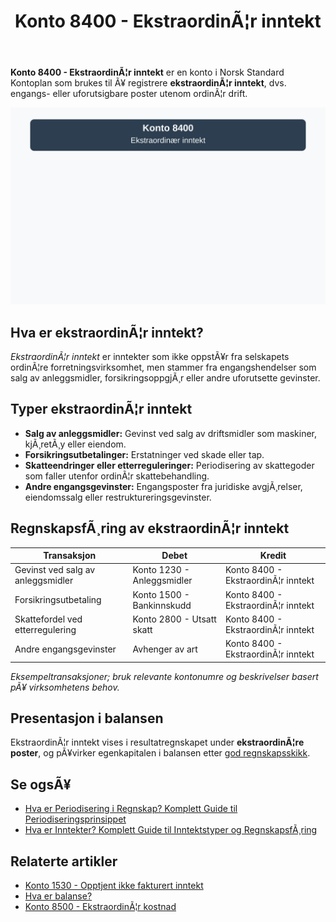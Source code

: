 ﻿---
title: "Konto 8400 - EkstraordinÃ¦r inntekt"
meta_title: "8400-ekstraordinaer-inntekt"
meta_description: '**Konto 8400 - EkstraordinÃ¦r inntekt** er en konto i Norsk Standard Kontoplan som brukes til Ã¥ registrere **ekstraordinÃ¦r inntekt**, dvs. engangs- eller ufor...'
slug: 8400-ekstraordinaer-inntekt
type: blog
layout: pages/single
---

**Konto 8400 - EkstraordinÃ¦r inntekt** er en konto i Norsk Standard Kontoplan som brukes til Ã¥ registrere **ekstraordinÃ¦r inntekt**, dvs. engangs- eller uforutsigbare poster utenom ordinÃ¦r drift.

![Illustrasjon av konto 8400 EkstraordinÃ¦r inntekt](8400-ekstraordinaer-inntekt-image.svg)

## Hva er ekstraordinÃ¦r inntekt?

*EkstraordinÃ¦r inntekt* er inntekter som ikke oppstÃ¥r fra selskapets ordinÃ¦re forretningsvirksomhet, men stammer fra engangshendelser som salg av anleggsmidler, forsikringsoppgjÃ¸r eller andre uforutsette gevinster.

## Typer ekstraordinÃ¦r inntekt

* **Salg av anleggsmidler:** Gevinst ved salg av driftsmidler som maskiner, kjÃ¸retÃ¸y eller eiendom.
* **Forsikringsutbetalinger:** Erstatninger ved skade eller tap.
* **Skatteendringer eller etterreguleringer:** Periodisering av skattegoder som faller utenfor ordinÃ¦r skattebehandling.
* **Andre engangsgevinster:** Engangsposter fra juridiske avgjÃ¸relser, eiendomssalg eller restruktureringsgevinster.

## RegnskapsfÃ¸ring av ekstraordinÃ¦r inntekt

| Transaksjon                       | Debet                                      | Kredit                                              |
|-----------------------------------|--------------------------------------------|-----------------------------------------------------|
| Gevinst ved salg av anleggsmidler | Konto 1230 - Anleggsmidler                 | Konto 8400 - EkstraordinÃ¦r inntekt                  |
| Forsikringsutbetaling              | Konto 1500 - Bankinnskudd                  | Konto 8400 - EkstraordinÃ¦r inntekt                  |
| Skattefordel ved etterregulering   | Konto 2800 - Utsatt skatt                  | Konto 8400 - EkstraordinÃ¦r inntekt                  |
| Andre engangsgevinster             | Avhenger av art                             | Konto 8400 - EkstraordinÃ¦r inntekt                  |

_*Eksempeltransaksjoner; bruk relevante kontonumre og beskrivelser basert pÃ¥ virksomhetens behov.*_

## Presentasjon i balansen

EkstraordinÃ¦r inntekt vises i resultatregnskapet under **ekstraordinÃ¦re poster**, og pÃ¥virker egenkapitalen i balansen etter [god regnskapsskikk](/blogs/regnskap/god-regnskapsskikk "God Regnskapsskikk - Prinsipper, Standarder og Beste Praksis i Norge").

## Se ogsÃ¥

* [Hva er Periodisering i Regnskap? Komplett Guide til Periodiseringsprinsippet](/blogs/regnskap/hva-er-periodisering "Hva er Periodisering i Regnskap? Komplett Guide til Periodiseringsprinsippet")
* [Hva er Inntekter? Komplett Guide til Inntektstyper og RegnskapsfÃ¸ring](/blogs/regnskap/hva-er-inntekter "Hva er Inntekter? Komplett Guide til Inntektstyper og RegnskapsfÃ¸ring")

## Relaterte artikler

* [Konto 1530 - Opptjent ikke fakturert inntekt](/blogs/kontoplan/1530-opptjent-ikke-fakturert-inntekt "Konto 1530 - Opptjent ikke fakturert inntekt")
* [Hva er balanse?](/blogs/regnskap/hva-er-balanse "Hva er Balanse? En Guide til Balanseregnskap")
* [Konto 8500 - EkstraordinÃ¦r kostnad](/blogs/kontoplan/8500-ekstraordinaer-kostnad "Konto 8500 - EkstraordinÃ¦r kostnad")


